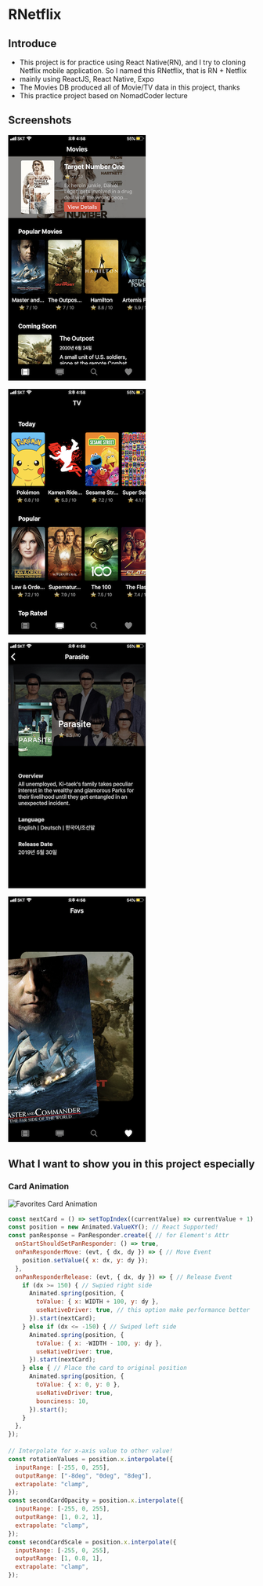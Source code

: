 # RNetflix

## Introduce

- This project is for practice using React Native(RN), and I try to cloning Netflix mobile application. So I named this RNetflix, that is RN + Netflix
- mainly using ReactJS, React Native, Expo
- The Movies DB produced all of Movie/TV data in this project, thanks
- This practice project based on NomadCoder lecture

## Screenshots

![Moives](./_readme/movies.png)

![TV Shows](./_readme/tv.png)

![Detail](./_readme/detail.png)

![Favorites](./_readme/favs.png)

## What I want to show you in this project especially

### Card Animation

![Favorites Card Animation](./_readme/favs.gif)

```javascript
const nextCard = () => setTopIndex((currentValue) => currentValue + 1);
const position = new Animated.ValueXY(); // React Supported!
const panResponse = PanResponder.create({ // for Element's Attr
  onStartShouldSetPanResponder: () => true,
  onPanResponderMove: (evt, { dx, dy }) => { // Move Event
    position.setValue({ x: dx, y: dy });
  },
  onPanResponderRelease: (evt, { dx, dy }) => { // Release Event
    if (dx >= 150) { // Swpied right side
      Animated.spring(position, {
        toValue: { x: WIDTH + 100, y: dy },
        useNativeDriver: true, // this option make performance better
      }).start(nextCard);
    } else if (dx <= -150) { // Swiped left side
      Animated.spring(position, {
        toValue: { x: -WIDTH - 100, y: dy },
        useNativeDriver: true,
      }).start(nextCard);
    } else { // Place the card to original position
      Animated.spring(position, {
        toValue: { x: 0, y: 0 },
        useNativeDriver: true,
        bounciness: 10,
      }).start();
    }
  },
});

// Interpolate for x-axis value to other value!
const rotationValues = position.x.interpolate({
  inputRange: [-255, 0, 255],
  outputRange: ["-8deg", "0deg", "8deg"],
  extrapolate: "clamp",
});
const secondCardOpacity = position.x.interpolate({
  inputRange: [-255, 0, 255],
  outputRange: [1, 0.2, 1],
  extrapolate: "clamp",
});
const secondCardScale = position.x.interpolate({
  inputRange: [-255, 0, 255],
  outputRange: [1, 0.8, 1],
  extrapolate: "clamp",
});
```

